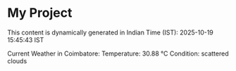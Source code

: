 # My Project

This content is dynamically generated in Indian Time (IST): 2025-10-19 15:45:43 IST


Current Weather in Coimbatore:
Temperature: 30.88 °C
Condition: scattered clouds
